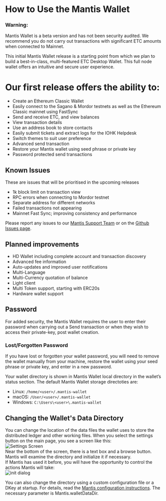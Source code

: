 # How to Use the Mantis Wallet

### Warning:
Mantis Wallet is a beta version and has not been security audited. We recommend you do not carry out transactions with significant ETC amounts when connected to Mainnet.

This initial Mantis Wallet release is a starting point from which we plan to build a best-in-class, multi-featured ETC Desktop Wallet. This full node wallet offers an intuitive and secure user experience.

# Our first release offers the ability to:

* Create an Ethereum Classic Wallet
* Easily connect to the Sagano & Mordor testnets as well as the Ethereum Classic mainnet using FastSync
* Send and receive ETC, and view balances
* View transaction details
* Use an address book to store contacts
* Easily submit tickets and extract logs for the IOHK Helpdesk
* Switch themes to suit user preference
* Advanced send transaction
* Restore your Mantis wallet using seed phrase or private key
* Password protected send transactions


## Known Issues
These are issues that will be prioritised in the upcoming releases

* 1k  block limit on transaction view
* RPC errors when connecting to Mordor testnet
* Separate address for different networks
* Failed transactions not appearing
* Mainnet Fast Sync; improving consistency and performance

Please report any issues to our [Mantis Support Team](https://iohk.zendesk.com/hc/en-us/requests/new) or on the [Github Issues page](https://github.com/input-output-hk/mantis-wallet/issues).

## Planned improvements

* HD Wallet including complete account and transaction discovery
* Advanced fee information
* Auto-updates and improved user notifications
* Multi-Language
* Multi-Currency quotation of balance
* Light client
* Multi Token support, starting with ERC20s
* Hardware wallet support

## Password

For added security, the Mantis Wallet requires the user to enter their password when carrying out a Send transaction or when they wish to access their private-key, post wallet creation.

### Lost/Forgotten Password

If you have lost or forgotten your wallet password, you will need to remove the wallet manually from your machine, restore the wallet using your seed phrase or private key, and enter in a new password.

Your wallet directory is shown in Mantis Wallet local directory in the wallet’s status section.
The default Mantis Wallet storage directoties are:

* Linux: `/home/<user>/.mantis-wallet`
* macOS: `/User/<user>/.mantis-wallet`
* Windows: `C:\Users\<user>\.mantis-wallet`

## Changing the Wallet's Data Directory
You can change the location of the data files the wallet uses to store the distributed ledger and other working files.
When you select the settings button on the main page, you see a screen like this:  
![Settings Screen](../images/12-Mantis-Wallet-Settings.png)  
Near the bottom of the screen, there is a text box and a browse button.
Mantis will examine the directory and initialize it if necessary.  
If Mantis has used it before, you will have the opportunity to control the actions Mantis will take:  
![init dialog](../images/12-Mantis-Wallet-Settings-2.png)

You can also change the directory using a custom configuration file or a DKey at startup. For details, read the [Mantis configuration instructions](/how-tos/how-to-configure-mantis). The necessary parameter is Mantis.walletDataDir.